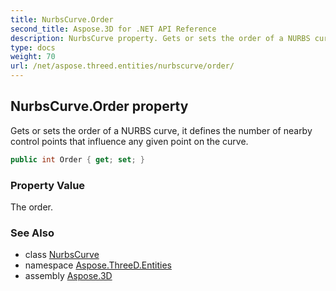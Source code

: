 ```yaml
---
title: NurbsCurve.Order
second_title: Aspose.3D for .NET API Reference
description: NurbsCurve property. Gets or sets the order of a NURBS curve it defines the number of nearby control points that influence any given point on the curve
type: docs
weight: 70
url: /net/aspose.threed.entities/nurbscurve/order/
---
```

## NurbsCurve.Order property

Gets or sets the order of a NURBS curve, it defines the number of nearby control points that influence any given point on the curve.

```csharp
public int Order { get; set; }
```

### Property Value

The order.

### See Also

* class [NurbsCurve](../)
* namespace [Aspose.ThreeD.Entities](../../../aspose.threed.entities/)
* assembly [Aspose.3D](../../../)


